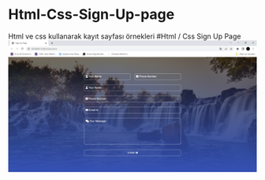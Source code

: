 # Html-Css-Sign-Up-page
Html ve css kullanarak kayıt sayfası örnekleri 
#Html / Css Sign Up Page
![resim ](https://github.com/ozcann159/Html-Css-Sign-Up-page/blob/main/Sign%20Up%20page/Sign%20Up%20Page%20-%20Google%20Chrome%2020.03.2023%2000_24_24.png)
